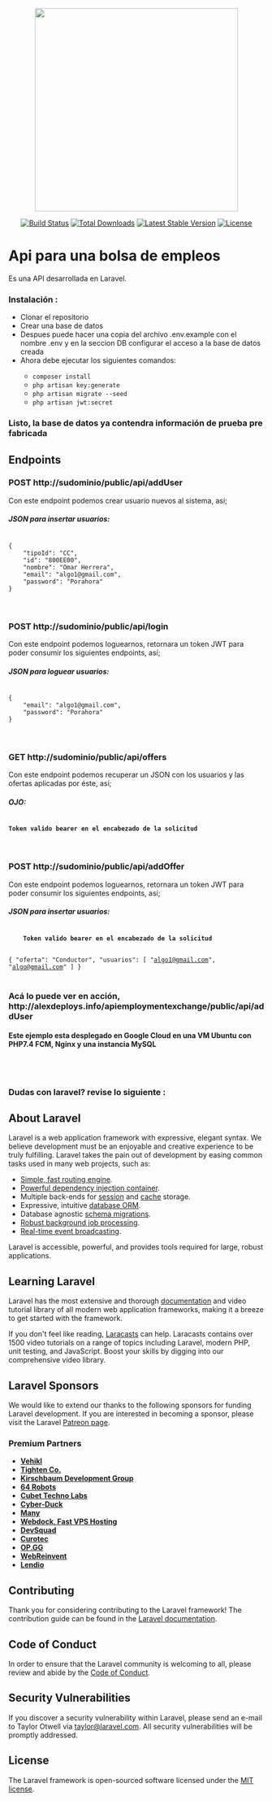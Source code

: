 <p align="center"><a href="https://laravel.com" target="_blank"><img src="https://raw.githubusercontent.com/laravel/art/master/logo-lockup/5%20SVG/2%20CMYK/1%20Full%20Color/laravel-logolockup-cmyk-red.svg" width="400"></a></p>

<p align="center">
<a href="https://travis-ci.org/laravel/framework"><img src="https://travis-ci.org/laravel/framework.svg" alt="Build Status"></a>
<a href="https://packagist.org/packages/laravel/framework"><img src="https://img.shields.io/packagist/dt/laravel/framework" alt="Total Downloads"></a>
<a href="https://packagist.org/packages/laravel/framework"><img src="https://img.shields.io/packagist/v/laravel/framework" alt="Latest Stable Version"></a>
<a href="https://packagist.org/packages/laravel/framework"><img src="https://img.shields.io/packagist/l/laravel/framework" alt="License"></a>
</p>



<h1>Api para una bolsa de empleos</h1>
    
</h2>Es una API desarrollada en Laravel.</h2>

<h3>Instalación :</h3>

<ul>
<li>Clonar el repositorio</li>

<li>Crear una base de datos</li>

<li>Despues puede hacer una copia del archivo .env.example con el nombre .env y en la seccion DB configurar el acceso a la base de datos creada</li>

<li>Ahora debe ejecutar los siguientes comandos: </li>

<ul>
<li><code>composer install</code></li>
<li><code>php artisan key:generate</code></li>
<li><code>php artisan migrate --seed</code></li>
<li><code>php artisan jwt:secret</code></li>
</ul>
</ul>
    
<h3>Listo, la base de datos ya contendra información de prueba pre fabricada</h3>

<h2>Endpoints</h2>

<h3>POST http://sudominio/public/api/addUser </h3>
<p> Con este endpoint podemos crear usuario nuevos al sistema, asi; </p>
<h5>
JSON para insertar usuarios:
</h5>
<code>
{
    "tipoId": "CC",
    "id": "800EE00",
    "nombre": "Omar Herrera",
    "email": "algo1@gmail.com",
    "password": "Porahora"
}
</code>
<br>
    <br>
    
<h3>POST http://sudominio/public/api/login </h3>
<p> Con este endpoint podemos loguearnos, retornara un token JWT para poder consumir los siguientes endpoints, así; </p>
<h5>
JSON para loguear usuarios:
</h5>
<code>
{
    "email": "algo1@gmail.com",
    "password": "Porahora"
}
</code>
<br>
    <br>

<h3>GET http://sudominio/public/api/offers </h3>
<p> Con este endpoint podemos recuperar un JSON con los usuarios y las ofertas aplicadas por éste, así; </p>
<h5>
OJO:
</h5>
<code>
<strong>Token valido bearer en el encabezado de la solicitud</strong>
</code>
<br>
    <br>

<h3>POST http://sudominio/public/api/addOffer </h3>
<p> Con este endpoint podemos loguearnos, retornara un token JWT para poder consumir los siguientes endpoints, así; </p>
<h5>
JSON para insertar usuarios:
</h5>
<code>
    <strong>Token valido bearer en el encabezado de la solicitud</strong>
    
{
    "oferta": "Conductor",
    "usuarios": [
        "algo1@gmail.com", 
        "algo@gmail.com"
    ]
}
</code>
<br>
    <br>

    
<h3>Acá lo puede ver en acción, http://alexdeploys.info/apiemploymentexchange/public/api/addUser</h3>
<h4>Este ejemplo esta desplegado en Google Cloud en una VM Ubuntu con PHP7.4 FCM, Nginx y una instancia MySQL</h4>

<br>
    <br>

<h3>Dudas con laravel? revise lo siguiente :</h3>

## About Laravel

Laravel is a web application framework with expressive, elegant syntax. We believe development must be an enjoyable and creative experience to be truly fulfilling. Laravel takes the pain out of development by easing common tasks used in many web projects, such as:

- [Simple, fast routing engine](https://laravel.com/docs/routing).
- [Powerful dependency injection container](https://laravel.com/docs/container).
- Multiple back-ends for [session](https://laravel.com/docs/session) and [cache](https://laravel.com/docs/cache) storage.
- Expressive, intuitive [database ORM](https://laravel.com/docs/eloquent).
- Database agnostic [schema migrations](https://laravel.com/docs/migrations).
- [Robust background job processing](https://laravel.com/docs/queues).
- [Real-time event broadcasting](https://laravel.com/docs/broadcasting).

Laravel is accessible, powerful, and provides tools required for large, robust applications.

## Learning Laravel

Laravel has the most extensive and thorough [documentation](https://laravel.com/docs) and video tutorial library of all modern web application frameworks, making it a breeze to get started with the framework.

If you don't feel like reading, [Laracasts](https://laracasts.com) can help. Laracasts contains over 1500 video tutorials on a range of topics including Laravel, modern PHP, unit testing, and JavaScript. Boost your skills by digging into our comprehensive video library.

## Laravel Sponsors

We would like to extend our thanks to the following sponsors for funding Laravel development. If you are interested in becoming a sponsor, please visit the Laravel [Patreon page](https://patreon.com/taylorotwell).

### Premium Partners

- **[Vehikl](https://vehikl.com/)**
- **[Tighten Co.](https://tighten.co)**
- **[Kirschbaum Development Group](https://kirschbaumdevelopment.com)**
- **[64 Robots](https://64robots.com)**
- **[Cubet Techno Labs](https://cubettech.com)**
- **[Cyber-Duck](https://cyber-duck.co.uk)**
- **[Many](https://www.many.co.uk)**
- **[Webdock, Fast VPS Hosting](https://www.webdock.io/en)**
- **[DevSquad](https://devsquad.com)**
- **[Curotec](https://www.curotec.com/services/technologies/laravel/)**
- **[OP.GG](https://op.gg)**
- **[WebReinvent](https://webreinvent.com/?utm_source=laravel&utm_medium=github&utm_campaign=patreon-sponsors)**
- **[Lendio](https://lendio.com)**

## Contributing

Thank you for considering contributing to the Laravel framework! The contribution guide can be found in the [Laravel documentation](https://laravel.com/docs/contributions).

## Code of Conduct

In order to ensure that the Laravel community is welcoming to all, please review and abide by the [Code of Conduct](https://laravel.com/docs/contributions#code-of-conduct).

## Security Vulnerabilities

If you discover a security vulnerability within Laravel, please send an e-mail to Taylor Otwell via [taylor@laravel.com](mailto:taylor@laravel.com). All security vulnerabilities will be promptly addressed.

## License

The Laravel framework is open-sourced software licensed under the [MIT license](https://opensource.org/licenses/MIT).
